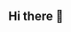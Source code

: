 ## Hi there 👋 

<!--
**Adithyaha1153/Adithyaha1153** is a ✨ _special_ ✨ repository because its `README.md` (this file) appears on your GitHub profile.

- 🔭 I’m currently studing Btech at NMAMIT NITTE ...
- 🌱 I’m currently completed project on PLC Based Car Parking Management System with SCADA
# 💫 About Me:
Electrical & Electronics Engineer


## 🌐 Socials:
[![Instagram](https://img.shields.io/badge/Instagram-%23E4405F.svg?logo=Instagram&logoColor=white)](https://instagram.com/life_is_adithya_) [![LinkedIn](https://img.shields.io/badge/LinkedIn-%230077B5.svg?logo=linkedin&logoColor=white)](https://linkedin.com/in/AdithyaHA) 
# 📊 GitHub Stats:
![](https://github-readme-stats.vercel.app/api?username=Adithyaha1153&theme=vue-dark&hide_border=false&include_all_commits=true&count_private=true)<br/>
![](https://github-readme-streak-stats.herokuapp.com/?user=Adithyaha1153&theme=vue-dark&hide_border=false)<br/>
![](https://github-readme-stats.vercel.app/api/top-langs/?username=Adithyaha1153&theme=vue-dark&hide_border=false&include_all_commits=true&count_private=true&layout=compact)

---
[![](https://visitcount.itsvg.in/api?id=Adithyaha1153&icon=0&color=0)](https://visitcount.itsvg.in)
